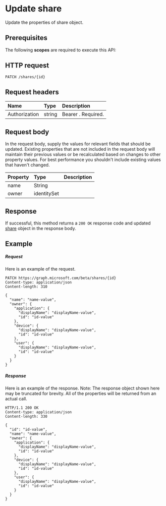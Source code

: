 # Update share

Update the properties of share object.
## Prerequisites
The following **scopes** are required to execute this API: 
## HTTP request
<!-- { "blockType": "ignored" } -->
```http
PATCH /shares/{id}
```
## Request headers
| Name       | Type | Description|
|:-----------|:------|:----------|
| Authorization  | string  | Bearer <token>. Required. |

## Request body
In the request body, supply the values for relevant fields that should be updated. Existing properties that are not included in the request body will maintain their previous values or be recalculated based on changes to other property values. For best performance you shouldn't include existing values that haven't changed.

| Property	   | Type	|Description|
|:---------------|:--------|:----------|
|name|String||
|owner|identitySet||

## Response
If successful, this method returns a `200 OK` response code and updated [share](../resources/share.md) object in the response body.
## Example
##### Request
Here is an example of the request.
<!-- {
  "blockType": "request",
  "name": "update_share"
}-->
```http
PATCH https://graph.microsoft.com/beta/shares/{id}
Content-type: application/json
Content-length: 310

{
  "name": "name-value",
  "owner": {
    "application": {
      "displayName": "displayName-value",
      "id": "id-value"
    },
    "device": {
      "displayName": "displayName-value",
      "id": "id-value"
    },
    "user": {
      "displayName": "displayName-value",
      "id": "id-value"
    }
  }
}
```
##### Response
Here is an example of the response. Note: The response object shown here may be truncated for brevity. All of the properties will be returned from an actual call.
<!-- {
  "blockType": "response",
  "truncated": true,
  "@odata.type": "microsoft.graph.share"
} -->
```http
HTTP/1.1 200 OK
Content-type: application/json
Content-length: 330

{
  "id": "id-value",
  "name": "name-value",
  "owner": {
    "application": {
      "displayName": "displayName-value",
      "id": "id-value"
    },
    "device": {
      "displayName": "displayName-value",
      "id": "id-value"
    },
    "user": {
      "displayName": "displayName-value",
      "id": "id-value"
    }
  }
}
```

<!-- uuid: 8fcb5dbc-d5aa-4681-8e31-b001d5168d79
2015-10-25 14:57:30 UTC -->
<!-- {
  "type": "#page.annotation",
  "description": "Update share",
  "keywords": "",
  "section": "documentation",
  "tocPath": ""
}-->